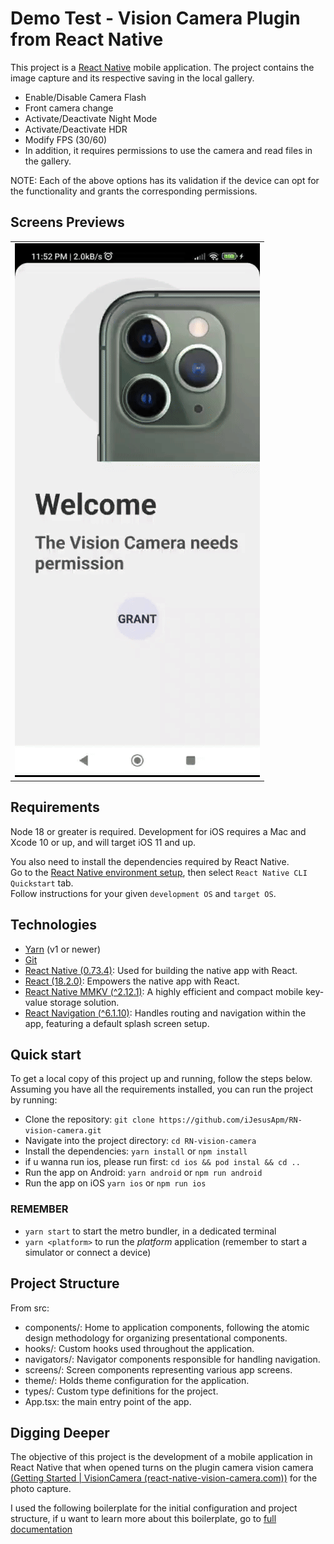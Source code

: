 # Demo Test - Vision Camera Plugin from React Native

This project is a [React Native](https://facebook.github.io/react-native/) mobile application.
The project contains the image capture and its respective saving in the local gallery.

- Enable/Disable Camera Flash
- Front camera change
- Activate/Deactivate Night Mode
- Activate/Deactivate HDR
- Modify FPS (30/60)
- In addition, it requires permissions to use the camera and read files in the gallery.

NOTE: Each of the above options has its validation if the device can opt for the functionality and grants the corresponding permissions.

## Screens Previews

<table style="border: 0">
  <tr>
    <td align="center"><img src="files/review.gif" /></td>
  </tr>
</table>

## Requirements

Node 18 or greater is required.
Development for iOS requires a Mac and Xcode 10 or up, and will target iOS 11 and up.

You also need to install the dependencies required by React Native.  
Go to the [React Native environment setup](https://reactnative.dev/docs/environment-setup), then select `React Native CLI Quickstart` tab.  
Follow instructions for your given `development OS` and `target OS`.

## Technologies

- [Yarn](https://yarnpkg.com/) (v1 or newer)
- [Git](https://git-scm.com/)
- [React Native (0.73.4)](https://reactnative.dev): Used for building the native app with React.
- [React (18.2.0)](https://react.dev/): Empowers the native app with React.
- [React Native MMKV (^2.12.1)](https://github.com/mrousavy/react-native-mmkv): A highly efficient and compact mobile key-value storage solution.
- [React Navigation (^6.1.10)](https://reactnavigation.org/): Handles routing and navigation within the app, featuring a default splash screen setup.

## Quick start

To get a local copy of this project up and running, follow the steps below.
Assuming you have all the requirements installed, you can run the project by running:

- Clone the repository:
  `git clone https://github.com/iJesusApm/RN-vision-camera.git`
- Navigate into the project directory:
  `cd RN-vision-camera`
- Install the dependencies:
  `yarn install` or `npm install`
- if u wanna run ios, please run first:
  `cd ios && pod instal && cd ..`
- Run the app on Android:
  `yarn android` or `npm run android`
- Run the app on iOS
  `yarn ios` or `npm run ios`

### REMEMBER

- `yarn start` to start the metro bundler, in a dedicated terminal
- `yarn <platform>` to run the _platform_ application (remember to start a simulator or connect a device)

## Project Structure

From src:

- components/: Home to application components, following the atomic design methodology for organizing presentational components.
- hooks/: Custom hooks used throughout the application.
- navigators/: Navigator components responsible for handling navigation.
- screens/: Screen components representing various app screens.
- theme/: Holds theme configuration for the application.
- types/: Custom type definitions for the project.
- App.tsx: the main entry point of the app.

## Digging Deeper

The objective of this project is the development of a mobile application in React Native that when opened turns on the plugin camera
vision camera [(Getting Started | VisionCamera (react-native-vision-camera.com))](https://react-native-vision-camera.com/docs/guides/) for the photo capture.

I used the following boilerplate for the initial configuration and project structure, if u want to learn more about this boilerplate, go to [full documentation](https://thecodingmachine.github.io/react-native-boilerplate)
